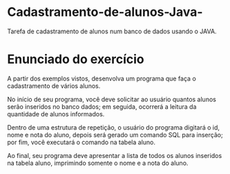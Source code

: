 # Cadastramento-de-alunos-Java-
Tarefa de cadastramento de alunos num banco de dados usando o JAVA.

# Enunciado do exercício
A partir dos exemplos vistos, desenvolva um programa que faça o cadastramento de vários alunos. 

No início de seu programa, você deve solicitar ao usuário quantos alunos serão inseridos no banco dados; em seguida, ocorrerá a leitura da quantidade de alunos informados. 

Dentro de uma estrutura de repetição, o usuário do programa digitará o id, nome e nota do aluno, depois será gerado um comando SQL para inserção; por fim, você executará o comando na tabela aluno.

Ao final, seu programa deve apresentar a lista de todos os alunos inseridos na tabela aluno, imprimindo somente o nome e a nota do aluno.
